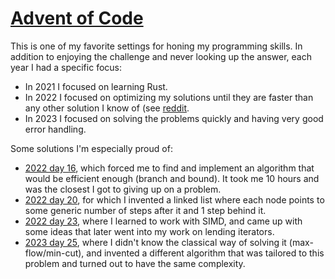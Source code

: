 # [Advent of Code](https://adventofcode.com/)

This is one of my favorite settings for honing my programming skills. In addition to enjoying the challenge and never looking up the answer, each year I had a specific focus:
* In 2021 I focused on learning Rust.
* In 2022 I focused on optimizing my solutions until they are faster than any other solution I know of (see [reddit](https://www.reddit.com/r/adventofcode/).
* In 2023 I focused on solving the problems quickly and having very good error handling.

Some solutions I'm especially proud of:
* [2022 day 16](https://github.com/Crazytieguy/advent-of-code/blob/master/2022/src/bin/day16/main.rs), which forced me to find and implement an algorithm that would be efficient enough (branch and bound). It took me 10 hours and was the closest I got to giving up on a problem.
* [2022 day 20](https://github.com/Crazytieguy/advent-of-code/blob/master/2022/src/bin/day20/main.rs), for which I invented a linked list where each node points to some generic number of steps after it and 1 step behind it.
* [2022 day 23](https://github.com/Crazytieguy/advent-of-code/blob/master/2022/src/bin/day23/main.rs), where I learned to work with SIMD, and came up with some ideas that later went into my work on lending iterators.
* [2023 day 25](https://github.com/Crazytieguy/advent-of-code/blob/master/2023/python/day25/main.py), where I didn't know the classical way of solving it (max-flow/min-cut), and invented a different algorithm that was tailored to this problem and turned out to have the same complexity.
